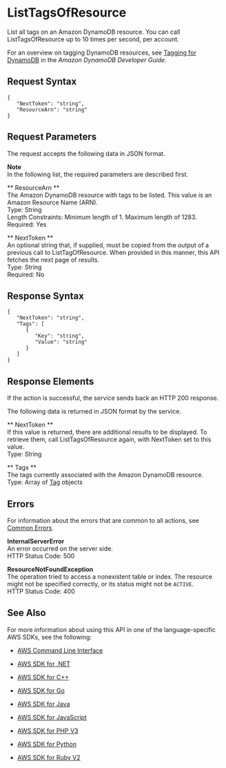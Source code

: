 # ListTagsOfResource<a name="API_ListTagsOfResource"></a>

List all tags on an Amazon DynamoDB resource\. You can call ListTagsOfResource up to 10 times per second, per account\.

For an overview on tagging DynamoDB resources, see [Tagging for DynamoDB](http://docs.aws.amazon.com/amazondynamodb/latest/developerguide/Tagging.html) in the *Amazon DynamoDB Developer Guide*\.

## Request Syntax<a name="API_ListTagsOfResource_RequestSyntax"></a>

```
{
   "NextToken": "string",
   "ResourceArn": "string"
}
```

## Request Parameters<a name="API_ListTagsOfResource_RequestParameters"></a>

The request accepts the following data in JSON format\.

**Note**  
In the following list, the required parameters are described first\.

 ** ResourceArn **   
The Amazon DynamoDB resource with tags to be listed\. This value is an Amazon Resource Name \(ARN\)\.  
Type: String  
Length Constraints: Minimum length of 1\. Maximum length of 1283\.  
Required: Yes

 ** NextToken **   
An optional string that, if supplied, must be copied from the output of a previous call to ListTagOfResource\. When provided in this manner, this API fetches the next page of results\.  
Type: String  
Required: No

## Response Syntax<a name="API_ListTagsOfResource_ResponseSyntax"></a>

```
{
   "NextToken": "string",
   "Tags": [ 
      { 
         "Key": "string",
         "Value": "string"
      }
   ]
}
```

## Response Elements<a name="API_ListTagsOfResource_ResponseElements"></a>

If the action is successful, the service sends back an HTTP 200 response\.

The following data is returned in JSON format by the service\.

 ** NextToken **   
If this value is returned, there are additional results to be displayed\. To retrieve them, call ListTagsOfResource again, with NextToken set to this value\.  
Type: String

 ** Tags **   
The tags currently associated with the Amazon DynamoDB resource\.  
Type: Array of [Tag](API_Tag.md) objects

## Errors<a name="API_ListTagsOfResource_Errors"></a>

For information about the errors that are common to all actions, see [Common Errors](CommonErrors.md)\.

 **InternalServerError**   
An error occurred on the server side\.  
HTTP Status Code: 500

 **ResourceNotFoundException**   
The operation tried to access a nonexistent table or index\. The resource might not be specified correctly, or its status might not be `ACTIVE`\.  
HTTP Status Code: 400

## See Also<a name="API_ListTagsOfResource_SeeAlso"></a>

For more information about using this API in one of the language\-specific AWS SDKs, see the following:

+  [AWS Command Line Interface](http://docs.aws.amazon.com/goto/aws-cli/dynamodb-2012-08-10/ListTagsOfResource) 

+  [AWS SDK for \.NET](http://docs.aws.amazon.com/goto/DotNetSDKV3/dynamodb-2012-08-10/ListTagsOfResource) 

+  [AWS SDK for C\+\+](http://docs.aws.amazon.com/goto/SdkForCpp/dynamodb-2012-08-10/ListTagsOfResource) 

+  [AWS SDK for Go](http://docs.aws.amazon.com/goto/SdkForGoV1/dynamodb-2012-08-10/ListTagsOfResource) 

+  [AWS SDK for Java](http://docs.aws.amazon.com/goto/SdkForJava/dynamodb-2012-08-10/ListTagsOfResource) 

+  [AWS SDK for JavaScript](http://docs.aws.amazon.com/goto/AWSJavaScriptSDK/dynamodb-2012-08-10/ListTagsOfResource) 

+  [AWS SDK for PHP V3](http://docs.aws.amazon.com/goto/SdkForPHPV3/dynamodb-2012-08-10/ListTagsOfResource) 

+  [AWS SDK for Python](http://docs.aws.amazon.com/goto/boto3/dynamodb-2012-08-10/ListTagsOfResource) 

+  [AWS SDK for Ruby V2](http://docs.aws.amazon.com/goto/SdkForRubyV2/dynamodb-2012-08-10/ListTagsOfResource) 